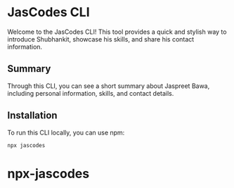 # JasCodes CLI

Welcome to the JasCodes CLI! This tool provides a quick and stylish way to introduce Shubhankit, showcase his skills, and share his contact information.

## Summary

Through this CLI, you can see a short summary about Jaspreet Bawa, including personal information, skills, and contact details.

## Installation

To run this CLI locally, you can use npm:

```bash
npx jascodes
```
# npx-jascodes
